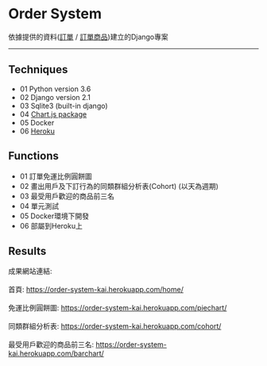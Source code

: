 # Order System
依據提供的資料(<a href="https://s3-ap-northeast-1.amazonaws.com/urmart-dev/%E6%B8%AC%E8%A9%A6%E8%B3%87%E6%96%99+-+order.csv">訂單</a> / <a href="https://s3-ap-northeast-1.amazonaws.com/urmart-dev/%E6%B8%AC%E8%A9%A6%E8%B3%87%E6%96%99+-+order_item.csv">訂單商品</a>)建立的Django專案
****
## Techniques
* 01 Python version 3.6
* 02 Django version 2.1
* 03 Sqlite3 (built-in django)
* 04 <a href="https://github.com/chartjs/Chart.js">Chart.js package</a>
* 05 Docker
* 06 <a href="https://dashboard.heroku.com/Heroku">Heroku</a>

## Functions
* 01 訂單免運比例圓餅圖  
* 02 畫出用戶及下訂行為的同類群組分析表(Cohort) (以天為週期)
* 03 最受用戶歡迎的商品前三名
* 04 單元測試
* 05 Docker環境下開發
* 06 部屬到Heroku上

## Results
成果網站連結:<br><br>
首頁: https://order-system-kai.herokuapp.com/home/ <br><br>
免運比例圓餅圖: https://order-system-kai.herokuapp.com/piechart/ <br><br>
同類群組分析表: https://order-system-kai.herokuapp.com/cohort/ <br><br>
最受用戶歡迎的商品前三名: https://order-system-kai.herokuapp.com/barchart/ <br><br>
